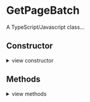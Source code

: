 # GetPageBatch

A TypeScript/Javascript class...

## Constructor
<details>
<summary>view constructor</summary>

```ts
constructor(
  
) 
```
</details>


## Methods
<details>
<summary>view methods</summary>

```ts

```


## Installation

`npm i  @writetome51/get-page-batch`

## Loading
```ts
// if using TypeScript:
import { GetPageBatch } from '@writetome51/get-page-batch';
// if using ES5 JavaScript:
var GetPageBatch = require('@writetome51/get-page-batch').GetPageBatch;
```

## License
[MIT](https://choosealicense.com/licenses/mit/)
